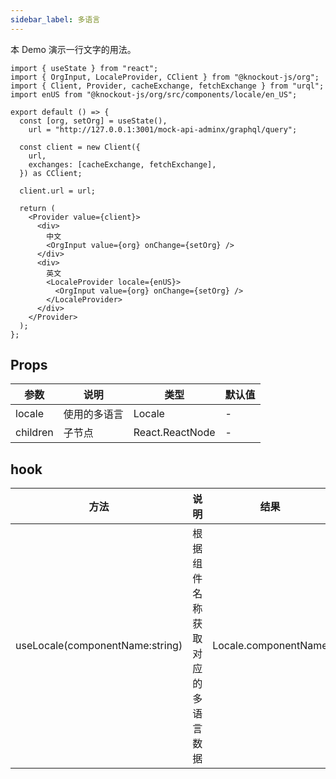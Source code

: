 ```yaml
---
sidebar_label: 多语言
---
```


本 Demo 演示一行文字的用法。

```tsx preview
import { useState } from "react";
import { OrgInput, LocaleProvider, CClient } from "@knockout-js/org";
import { Client, Provider, cacheExchange, fetchExchange } from "urql";
import enUS from "@knockout-js/org/src/components/locale/en_US";

export default () => {
  const [org, setOrg] = useState(),
    url = "http://127.0.0.1:3001/mock-api-adminx/graphql/query";

  const client = new Client({
    url,
    exchanges: [cacheExchange, fetchExchange],
  }) as CClient;

  client.url = url;

  return (
    <Provider value={client}>
      <div>
        中文
        <OrgInput value={org} onChange={setOrg} />
      </div>
      <div>
        英文
        <LocaleProvider locale={enUS}>
          <OrgInput value={org} onChange={setOrg} />
        </LocaleProvider>
      </div>
    </Provider>
  );
};
```

## Props

| 参数     | 说明         | 类型            | 默认值 |
| -------- | ------------ | --------------- | ------ |
| locale   | 使用的多语言 | Locale          | -      |
| children | 子节点       | React.ReactNode | -      |

## hook

| 方法                            | 说明                             | 结果                 |
| ------------------------------- | -------------------------------- | -------------------- |
| useLocale(componentName:string) | 根据组件名称获取对应的多语言数据 | Locale.componentName |
